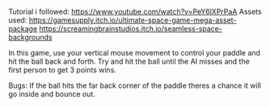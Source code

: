 Tutorial i followed:
https://www.youtube.com/watch?v=PeY6lXPrPaA
Assets used:
https://gamesupply.itch.io/ultimate-space-game-mega-asset-package
https://screamingbrainstudios.itch.io/seamless-space-backgrounds

In this game, use your vertical mouse movement to control your paddle and hit the ball back and forth. Try and hit the ball until the AI misses and the first person to get 3 points wins.

Bugs: If the ball hits the far back corner of the paddle theres a chance it
will go inside and bounce out.